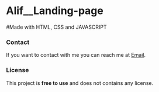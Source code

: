 # Alif__Landing-page

#Made with HTML, CSS and JAVASCRIPT

### Contact

If you want to contact with me you can reach me at [Email](web4032@gmail.com).

### License

This project is **free to use** and does not contains any license.
